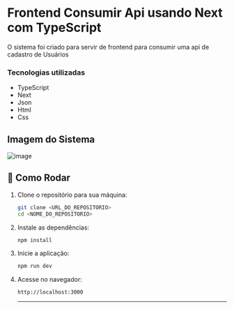 # Frontend Consumir Api usando Next com TypeScript

O sistema foi criado para servir de frontend para consumir uma api de cadastro de Usuários 

### Tecnologias utilizadas
* TypeScript
* Next
* Json
* Html
* Css

## Imagem do Sistema

![image](https://github.com/user-attachments/assets/a29d69c0-a331-4e60-ab58-85080086c1cb)

## 🚀 Como Rodar  

1. Clone o repositório para sua máquina:  
   ```sh
   git clone <URL_DO_REPOSITORIO>
   cd <NOME_DO_REPOSITORIO>
   ```  
2. Instale as dependências:  
   ```sh
   npm install
   ```  
3. Inicie a aplicação:  
   ```sh
   npm run dev
   ```  
4. Acesse no navegador:  
   ```
   http://localhost:3000
   ```

   <hr>

